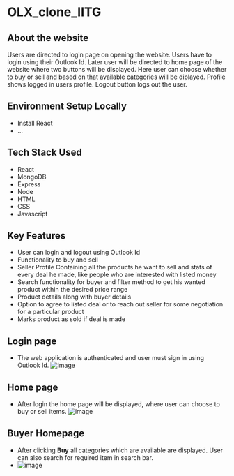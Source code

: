 # OLX_clone_IITG
## About the website
Users are directed to login page on opening the website. Users have to login using their Outlook Id. Later user will be directed to home page of the website where two buttons will be displayed. Here user can choose whether to buy or sell and based on that available categories will be diplayed. Profile shows logged in users profile. Logout button logs out the user.

## Environment Setup Locally
- Install React
- ...

## Tech Stack Used
- React
- MongoDB
- Express
- Node
- HTML
- CSS
- Javascript

## Key Features
- User can login and logout using Outlook Id
- Functionality to buy and sell
- Seller Profile Containing all the products he want to sell and stats of every deal he made, like people who are interested with listed  money
- Search functionality for buyer and filter method to get his wanted product within the desired price range
- Product details along with buyer details
- Option to  agree to listed deal or to reach out seller for some negotiation for a particular product
- Marks product as sold if deal is made

## Login page
- The web application is authenticated and user must sign in using Outlook Id.
![image](https://user-images.githubusercontent.com/95306028/177820740-33b49604-b1b1-4285-bc41-9b9a5bf5b1ce.png)

## Home page
- After login the home page will be displayed, where user can choose to buy or sell items.
![image](https://user-images.githubusercontent.com/95306028/177821314-90828c2c-6ef6-4644-9729-df123930b31c.png)

## Buyer Homepage
- After clicking **Buy** all categories which are available are displayed. User can also search for required item in search bar.
- ![image](https://user-images.githubusercontent.com/95306028/177822651-b505f91e-2f11-4826-951c-e6e6e0560d97.png)








